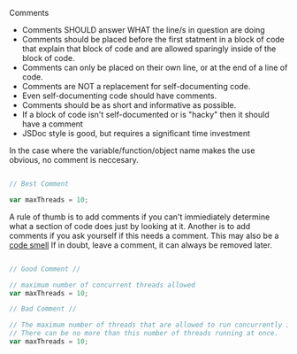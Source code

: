 Comments

* Comments SHOULD answer WHAT the line/s in question are doing
* Comments should be placed before the first statment in a block of code that explain that block of code and are allowed sparingly inside of the block of code.
* Comments can only be placed on their own line, or at the end of a line of code.
* Comments are NOT a replacement for self-documenting code.
* Even self-documenting code should have comments.
* Comments should be as short and informative as possible.
* If a block of code isn't self-documented or is "hacky" then it should have a comment
* JSDoc style is good, but requires a significant time investment  

In the case where the variable/function/object name makes the use obvious, no comment is neccesary.
```javascript

// Best Comment 

var maxThreads = 10;
```

A rule of thumb is to add comments if you can't immiediately determine what a section of code does just by looking at it. 
Another is to add comments if you ask yourself if this needs a comment. This may also be a [code smell](https://en.wikipedia.org/wiki/Code_smell)
If in doubt, leave a comment, it can always be removed later.

```javascript

// Good Comment //

// maximum number of concurrent threads allowed
var maxThreads = 10;

// Bad Comment //

// The maximum number of threads that are allowed to run concurrently in this program.  
// There can be no more than this number of threads running at once.
var maxThreads = 10;
```

